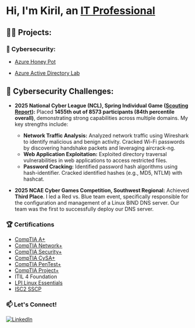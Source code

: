 # Hi, I'm Kiril, an [IT Professional](https://www.linkedin.com/in/kiril-gavrilyuk/)

<h2>👨‍💻 Projects:</h2>
<h3>🔐 Cybersecurity:</h3>

* [Azure Honey Pot](https://github.com/DropsThose/Azure-Honey-Pot)

* [Azure Active Directory Lab](https://github.com/DropsThose/Azure-Active-Directory-Lab)

<h2>🚀 Cybersecurity Challenges:</h2>

* **2025 National Cyber League (NCL), Spring Individual Game ([Scouting Report](https://cyberskyline.com/report/M2WX7H9PTVYN)):** Placed **1455th out of 8573 participants (84th percentile overall)**, demonstrating strong capabilities across multiple domains. My key strengths include:
    * **Network Traffic Analysis:** Analyzed network traffic using Wireshark to identify malicious and benign activity. Cracked Wi-Fi passwords by discovering handshake packets and leveraging aircrack-ng.
    * **Web Application Exploitation:** Exploited directory traversal vulnerabilities in web applications to access restricted files.
    * **Password Cracking:** Identified password hash algorithms using hash-identifier. Cracked identified hashes (e.g., MD5, NTLM) with hashcat.

* **2025 NCAE Cyber Games Competition, Southwest Regional:** Achieved **Third Place**. I led a Red vs. Blue team event, specifically responsible for the configuration and management of a Linux BIND DNS server. Our team was the first to successfully deploy our DNS server.

### 🏆 Certifications
* [CompTIA A+](https://www.credly.com/badges/fbd4ecbf-fed7-4cbd-b970-f61f27a71b27)
* [CompTIA Network+](https://www.credly.com/badges/aa7ac825-b49f-45da-89a0-1fa5bde429cc)
* [CompTIA Security+](https://www.credly.com/badges/330f4f0f-a331-4b4e-80bb-cd54efbc2125)
* [CompTIA CySA+](https://www.credly.com/badges/82f2ed3e-fe52-48c2-b338-8f2ddcdda9fc)
* [CompTIA PenTest+](https://www.credly.com/badges/42165018-7e68-45c6-8acf-b09e79aa7c97)
* [CompTIA Project+](https://www.credly.com/badges/1afe20a4-87dc-4c39-bd42-af07c79a82f8)
*  ITIL 4 Foundation
* [LPI Linux Essentials](https://cs.lpi.org/caf/Xamman/certification/verify/LPI000646338/s7kd882fc7)
* [ISC2 SSCP](https://www.credly.com/badges/1ad5875b-a118-4343-bfd0-5761d27f6c76)

### 📫 Let's Connect!
[![LinkedIn](https://img.shields.io/badge/LinkedIn-blue?style=for-the-badge&logo=linkedin)](https://www.linkedin.com/in/kiril-gavrilyuk/)
<!--
**DropsThose/DropsThose** is a ✨ _special_ ✨ repository because its `README.md` (this file) appears on your GitHub profile.

Here are some ideas to get you started:

- 🔭 I’m currently working on ...
- 🌱 I’m currently learning ...
- 👯 I’m looking to collaborate on ...
- 🤔 I’m looking for help with ...
- 💬 Ask me about ...
- 📫 How to reach me: ...
- 😄 Pronouns: ...
- ⚡ Fun fact: ...
-->
